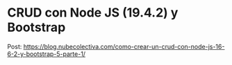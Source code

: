 # CRUD con Node JS (19.4.2) y Bootstrap  
Post: https://blog.nubecolectiva.com/como-crear-un-crud-con-node-js-16-6-2-y-bootstrap-5-parte-1/ 
